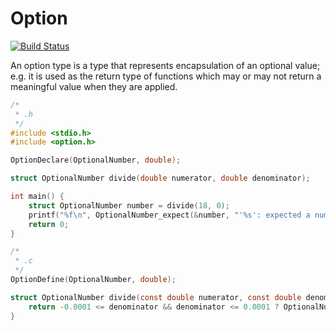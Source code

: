# Option

[![Build Status](https://travis-ci.org/daddinuz/option.svg?branch=master)](https://travis-ci.org/daddinuz/option)

An option type is a type that represents encapsulation of an optional value;
e.g. it is used as the return type of functions which may or may not return a meaningful value when they are applied.

```C
/*
 * .h
 */
#include <stdio.h>
#include <option.h>

OptionDeclare(OptionalNumber, double);

struct OptionalNumber divide(double numerator, double denominator);

int main() {
    struct OptionalNumber number = divide(18, 0);
    printf("%f\n", OptionalNumber_expect(&number, "'%s': expected a number", __TRACE__));
    return 0;
}

/*
 * .c
 */
OptionDefine(OptionalNumber, double);

struct OptionalNumber divide(const double numerator, const double denominator) {
    return -0.0001 <= denominator && denominator <= 0.0001 ? OptionalNumber_none() : OptionalNumber_some(numerator / denominator);
}
```
